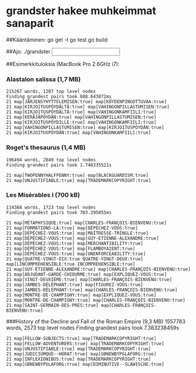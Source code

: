 # grandster hakee muhkeimmat sanaparit

##Kääntäminen:
    go get -t
    go test
    go build

##Ajo:
    ./grandster <input>

##Esimerkkituloksia (MacBook Pro 2.6GHz i7):

### Alastalon salissa (1,7 MB)
    215267 words, 1207 top level nodes
    Finding grandest pairs took 888.643872ms
    21 map[JÄRJENSYHYTTELEMISEN:true] map[KÖYDENPINGOTTUVAA:true]
    21 map[KIRJOITUSPÖYDÄLTÄ:true] map[VAHINGONPILLASTUMISEN:true]
    21 map[KIRJOITUSPÖYDÄLTÄ:true] map[VAHINGONKAMFIILI:true]
    21 map[KERÄJÄPÖYDÄN:true] map[VAHINGONPILLASTUMISEN:true]
    21 map[KIRJOITUSPÖYDILLE:true] map[VAHINGONKAMFIILI:true]
    21 map[VAHINGONPILLASTUMISEN:true] map[KIRJOITUSPÖYDÄN:true]
    21 map[KIRJOITUSPÖYDÄN:true] map[VAHINGONKAMFIILI:true]

### Roget's thesaurus (1,4 MB)
    196494 words, 2849 top level nodes
    Finding grandest pairs took 1.740335521s
    
    21 map[TWOPENNYHALFPENNY:true] map[BLACKGUARDISM:true]
    21 map[UNJUSTIFIABLE:true] map[TRADEMARKCOPYRIGHT:true]

### Les Misérables I (700 kB)
    114368 words, 1723 top level nodes
    Finding grandest pairs took 703.295055ms
    
    21 map[MÉTAPHYSIQUE:true] map[CHARLES-FRANÇOIS-BIENVENU:true]
    21 map[FORMATIONS-LÀ:true] map[DÉPÊCHEZ-VOUS:true]
    21 map[DÉPÊCHEZ-VOUS:true] map[MAÎTRESSE-TRINGLE:true]
    21 map[DÉPÊCHEZ-VOUS:true] map[GUY-ÉTIENNE-ALEXANDRE:true]
    21 map[DÉPÊCHEZ-VOUS:true] map[MERCHANTIBILITY:true]
    21 map[DÉPÊCHEZ-VOUS:true] map[FLAMBOYAIENT:true]
    21 map[DÉPÊCHEZ-VOUS:true] map[UNENFORCEABILITY:true]
    21 map[QUATRE-VINGT-DIX:true QUATRE-VINGT-DEUX:true] map[LINCOMPRÉHENSIBLE:true INCOMPRÉHENSIBLE:true]
    21 map[GUY-ÉTIENNE-ALEXANDRE:true] map[CHARLES-FRANÇOIS-BIENVENU:true]
    21 map[ADJUDANT-GARDE-CHIOURME:true] map[EXPLIQUEZ-VOUS:true]
    21 map[VINGT-DEUXIÈME:true] map[CHARLES-FRANÇOIS-BIENVENU:true]
    21 map[JAMBES-DÉLÉPHANT:true] map[FIGUREZ-VOUS:true]
    21 map[JAMBES-DÉLÉPHANT:true] map[CHARLES-FRANÇOIS-BIENVENU:true]
    21 map[MONTRE-DE-CHAMPIGNY:true] map[EXPLIQUEZ-VOUS:true]
    21 map[MONTRE-DE-CHAMPIGNY:true] map[CHARLES-FRANÇOIS-BIENVENU:true]
    21 map[SAINT-GERMAIN-DES-PRÉS:true] map[CHARLES-FRANÇOIS-BIENVENU:true]

###History of the Decline and Fall of the Roman Empire (9,3 MB)
    1557783 words, 2573 top level nodes
    Finding grandest pairs took 7.383238459s
    
    21 map[FELLOW-SUBJECTS:true] map[TRADEMARKCOPYRIGHT:true]
    21 map[FELLOW-ADVENTURERS:true] map[TRADEMARKCOPYRIGHT:true]
    21 map[UNJUSTIFIABLE:true] map[TRADEMARKCOPYRIGHT:true]
    21 map[JUDICIUMQUE--HORAT:true] map[GBNEWBYPGLAFORG:true]
    21 map[INFLEXIONIBUS:true] map[TRADEMARKCOPYRIGHT:true]
    21 map[GBNEWBYPGLAFORG:true] map[DIMINUTIVE--SLAWISCHE:true]
